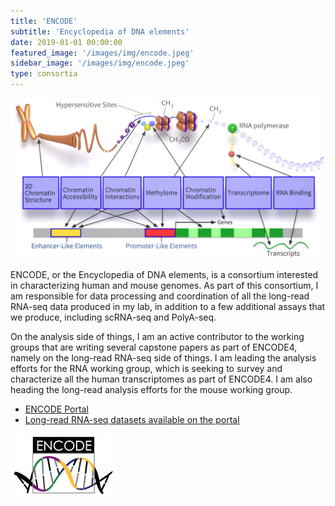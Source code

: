 ```yaml
---
title: 'ENCODE'
subtitle: 'Encyclopedia of DNA elements'
date: 2019-01-01 00:00:00
featured_image: '/images/img/encode.jpeg'
sidebar_image: '/images/img/encode.jpeg'
type: consortia
---
```

<!-- ![](/images/img/encode_teaching.png) -->
<center><img src="/images/img/encode_teaching.png" width="600"/></center>


ENCODE, or the Encyclopedia of DNA elements, is a consortium interested in characterizing human and mouse genomes. As part of this consortium, I am responsible for data processing and coordination of all the long-read RNA-seq data produced in my lab, in addition to a few additional assays that we produce, including scRNA-seq and PolyA-seq.

On the analysis side of things, I am an active contributor to the working groups that are writing several capstone papers as part of ENCODE4, namely on the long-read RNA-seq side of things. I am leading the analysis efforts for the RNA working group, which is seeking to survey and characterize all the human transcriptomes as part of ENCODE4. I am also heading the long-read analysis efforts for the mouse working group.

* [ENCODE Portal](https://www.encodeproject.org/)
* [Long-read RNA-seq datasets available on the portal](https://www.encodeproject.org/search/?type=Experiment&control_type%21=%2A&assay_title=long+read+RNA-seq)

![](/images/img/encode_logo.png)

